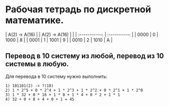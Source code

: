 # Рабочая тетрадь по дискретной математике.
 
| A(2) -> A(16) |   | A(2) -> A(16) |  |
| :-----------: | :----------: |
| 0000 | 0      | 1000 | 8     |
| 0001 | 1      | 1001 | 9     |
| 0010 | 2      | 1010 | A     |
 
## Перевод в 10 систему из любой, перевод из 10 системы в любую.

Для перевода в 10 систему нужно выполнить:
```
1) 101101(2) -> ?(10)
2) 1 * 2^5 + 0 * 2^4 + 1 * 2^3 + 1 * 2^2 + 0 * 2^1 + 1 * 2^0 
3) 1 * 32 + 0 * 16 + 1 * 8 + 1 * 4 + 0 * 2 + 1 * 1
4) 32 + 0 + 8 + 4 + 0 + 1 = 45
```
